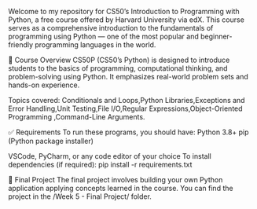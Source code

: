 Welcome to my repository for CS50’s Introduction to Programming with Python, a free course offered by Harvard University via edX. This course serves as a comprehensive introduction to the fundamentals of programming using Python — one of the most popular and beginner-friendly programming languages in the world.

🧠 Course Overview
CS50P (CS50’s Python) is designed to introduce students to the basics of programming, computational thinking, and problem-solving using Python. It emphasizes real-world problem sets and hands-on experience.

Topics covered:
Conditionals and Loops,Python Libraries,Exceptions and Error Handling,Unit Testing,File I/O,Regular Expressions,Object-Oriented Programming
,Command-Line Arguments.

✅ Requirements
To run these programs, you should have:
Python 3.8+
pip (Python package installer)

VSCode, PyCharm, or any code editor of your choice
To install dependencies (if required):
pip install -r requirements.txt

📌 Final Project
The final project involves building your own Python application applying concepts learned in the course. You can find the project in the /Week 5 - Final Project/ folder.
